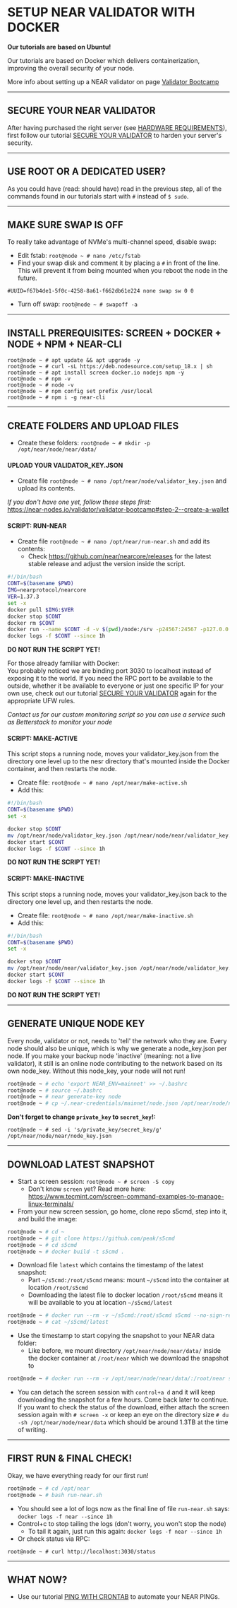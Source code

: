 # SETUP NEAR VALIDATOR WITH DOCKER

__Our tutorials are based on Ubuntu!__

Our tutorials are based on Docker which delivers containerization, improving the overall security of your node.

More info about setting up a NEAR validator on page [Validator Bootcamp](https://near-nodes.io/validator/validator-bootcamp)

---

## SECURE YOUR NEAR VALIDATOR

After having purchased the right server (see [HARDWARE REQUIREMENTS](https://near-nodes.io/validator/hardware)), first follow our tutorial [SECURE YOUR VALIDATOR](https://github.com/ALUMLABS/near-docs/secure-your-validator.md) to harden your server's security.

---

## USE ROOT OR A DEDICATED USER?

As you could have (read: should have) read in the previous step, all of the commands found in our tutorials start with `#` instead of `$ sudo`.

---

## MAKE SURE SWAP IS OFF

To really take advantage of NVMe's multi-channel speed, disable swap:

* Edit fstab: `root@node ~ # nano /etc/fstab`
* Find your swap disk and comment it by placing a `#` in front of the line. This will prevent it from being mounted when you reboot the node in the future.

```
#UUID=f67b4de1-5f0c-4258-8a61-f662db61e224 none swap sw 0 0
```

* Turn off swap: `root@node ~ # swapoff -a`

---

## INSTALL PREREQUISITES: SCREEN + DOCKER + NODE + NPM + NEAR-CLI

```
root@node ~ # apt update && apt upgrade -y
root@node ~ # curl -sL https://deb.nodesource.com/setup_18.x | sh
root@node ~ # apt install screen docker.io nodejs npm -y
root@node ~ # npm -v
root@node ~ # node -v
root@node ~ # npm config set prefix /usr/local
root@node ~ # npm i -g near-cli
```

---

## CREATE FOLDERS AND UPLOAD FILES

* Create these folders: `root@node ~ # mkdir -p /opt/near/node/near/data/`


#### UPLOAD YOUR VALIDATOR_KEY.JSON

* Create file `root@node ~ # nano /opt/near/node/validator_key.json` and upload its contents.

*If you don't have one yet, follow these steps first:* <br />
https://near-nodes.io/validator/validator-bootcamp#step-2--create-a-wallet


#### SCRIPT: RUN-NEAR

* Create file `root@node ~ # nano /opt/near/run-near.sh` and add its contents:
	- Check https://github.com/near/nearcore/releases for the latest stable release and adjust the version inside the script.

```bash
#!/bin/bash
CONT=$(basename $PWD)
IMG=nearprotocol/nearcore
VER=1.37.3
set -x
docker pull $IMG:$VER
docker stop $CONT
docker rm $CONT
docker run --name $CONT -d -v $(pwd)/node:/srv -p24567:24567 -p127.0.0.1:3030:3030 --restart always $IMG:$VER
docker logs -f $CONT --since 1h
```

__DO NOT RUN THE SCRIPT YET!__

For those already familiar with Docker: <br />
You probably noticed we are binding port 3030 to localhost instead of exposing it to the world. If you need the RPC port to be available to the outside, whether it be available to everyone or just one specific IP for your own use, check out our tutorial [SECURE YOUR VALIDATOR](https://github.com/ALUMLABS/near-docs/secure-your-validator.md) again for the appropriate UFW rules.

*Contact us for our custom monitoring script so you can use a service such as Betterstack to monitor your node*


#### SCRIPT: MAKE-ACTIVE

This script stops a running node, moves your validator_key.json from the directory one level up to the nesr directory that's mounted inside the Docker container, and then restarts the node.

* Create file: `root@node ~ # nano /opt/near/make-active.sh`
* Add this: 

```bash 
#!/bin/bash
CONT=$(basename $PWD)
set -x

docker stop $CONT
mv /opt/near/node/validator_key.json /opt/near/node/near/validator_key.json
docker start $CONT
docker logs -f $CONT --since 1h
```

__DO NOT RUN THE SCRIPT YET!__


#### SCRIPT: MAKE-INACTIVE

This script stops a running node, moves your validator_key.json back to the directory one level up, and then restarts the node.

* Create file: `root@node ~ # nano /opt/near/make-inactive.sh`
* Add this: 

```bash
#!/bin/bash
CONT=$(basename $PWD)
set -x

docker stop $CONT
mv /opt/near/node/near/validator_key.json /opt/near/node/validator_key.json
docker start $CONT
docker logs -f $CONT --since 1h
```

__DO NOT RUN THE SCRIPT YET!__

---

## GENERATE UNIQUE NODE KEY

Every node, validator or not, needs to 'tell' the network who they are. Every node should also be unique, which is why we generate a node_key.json per node. If you make your backup node 'inactive' (meaning: not a live validator), it still is an online node contributing to the network based on its own node_key. Without this node_key, your node will not run!

```bash
root@node ~ # echo 'export NEAR_ENV=mainnet' >> ~/.bashrc
root@node ~ # source ~/.bashrc
root@node ~ # near generate-key node
root@node ~ # cp ~/.near-credentials/mainnet/node.json /opt/near/node/near/node_key.json
```

__Don't forget to change `private_key` to `secret_key`!:__

`root@node ~ # sed -i 's/private_key/secret_key/g' /opt/near/node/near/node_key.json`

---

## DOWNLOAD LATEST SNAPSHOT

* Start a screen session: `root@node ~ # screen -S copy`
  - Don't know `screen` yet? Read more here: https://www.tecmint.com/screen-command-examples-to-manage-linux-terminals/
* From your new screen session, go home, clone repo s5cmd, step into it, and build the image: 

```bash
root@node ~ # cd ~
root@node ~ # git clone https://github.com/peak/s5cmd
root@node ~ # cd s5cmd
root@node ~ # docker build -t s5cmd .
```

* Download file `latest` which contains the timestamp of the latest snapshot:
  - Part `~/s5cmd:/root/s5cmd` means: mount `~/s5cmd` into the container at location `/root/s5cmd`
  - Downloading the latest file to docker location `/root/s5cmd` means it will be available to you at location `~/s5cmd/latest`

```bash
root@node ~ # docker run --rm -v ~/s5cmd:/root/s5cmd s5cmd --no-sign-request cp 's3://near-protocol-public/backups/mainnet/rpc/latest' /root/s5cmd
root@node ~ # cat ~/s5cmd/latest
```

* Use the timestamp to start copying the snapshot to your NEAR data folder:
  - Like before, we mount directory `/opt/near/node/near/data/` inside the docker container at `/root/near` which we download the snapshot to

```bash
root@node ~ # docker run --rm -v /opt/near/node/near/data/:/root/near s5cmd --no-sign-request sync 's3://near-protocol-public/backups/mainnet/rpc/$(cat ~/s5cmd/latest)/*' /root/near/
```

* You can detach the screen session with `control+a d` and it will keep downloading the snapshot for a few hours. Come back later to continue. If you want to check the status of the download, either attach the screen session again with `# screen -x` or keep an eye on the directory size `# du -sh /opt/near/node/near/data` which should be around 1.3TB at the time of writing.

---

## FIRST RUN & FINAL CHECK!

Okay, we have everything ready for our first run!

```bash
root@node ~ # cd /opt/near
root@node ~ # bash run-near.sh
```

* You should see a lot of logs now as the final line of file `run-near.sh` says: `docker logs -f near --since 1h`
* Control+c to stop tailing the logs (don't worry, you won't stop the node)
  - To tail it again, just run this again: `docker logs -f near --since 1h`
* Or check status via RPC:

```
root@node ~ # curl http://localhost:3030/status
```

---

## WHAT NOW?

* Use our tutorial [PING WITH CRONTAB](https://github.com/ALUMLABS/near-docs/ping-with-crontab.md) to automate your NEAR PINGs.